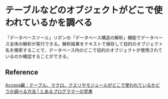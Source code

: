 # テーブルなどのオブジェクトがどこで使われているかを調べる

「データベースツール」リボンの「データベース構造の解析」機能でデータベース全体の解析が実行できる。解析結果をテキストで保存して目的のオブジェクト名を検索することで、データベース内のどこで目的のオブジェクトが使用されているのか確認することができる。

## Reference

[Access編：テーブル、マクロ、クエリやモジュールがどこで使われているかどうか調べる方法 | とあるプログラマーの覚書](https://infotec.roof-balcony.com/access/access_research/)